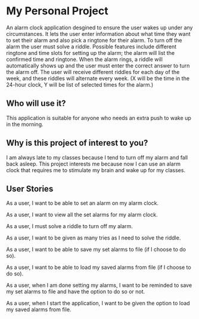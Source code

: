 # My Personal Project

An alarm clock application desgined to ensure the user wakes up under any circumstances. It lets the user enter information about what time they want to set their alarm and also pick a ringtone for their alarm. To turn off the alarm the user must solve a riddle. Possible features include different ringtone and time slots for setting up the alarm; the alarm will list the confirmed time and ringtone. When the alarm rings, a riddle will automatically shows up and the user must enter the correct answer to turn the alarm off. The user will receive different riddles for each day of the week, and these riddles will alternate every week.  (X will be the time in the 24-hour clock, Y will be list of selected times for the alarm.)

## Who will use it?
This application is suitable for anyone who needs an extra push to wake up in the morning.
## Why is this project of interest to you?
I am always late to my classes because I tend to turn off my alarm and fall back asleep. This project interests me because now I can use an alarm clock that requires me to stimulate my brain and wake up for my classes.

## User Stories

As a user, I want to be able to set an alarm on my alarm clock.

As a user, I want to view all the set alarms for my alarm clock.

As a user, I must solve a riddle to turn off my alarm. 

As a user, I want to be given as many tries as I need to solve the riddle.

As a user, I want to be able to save my set alarms to file (if I choose to do so).

As a user, I want to be able to load my saved alarms from file (if I choose to do so). 

As a user, when I am done setting my alarms, I want to be reminded to save my set alarms to file and have the option to do so or not.

As a user, when I start the application, I want to be given the option to load my saved alarms from file.

  